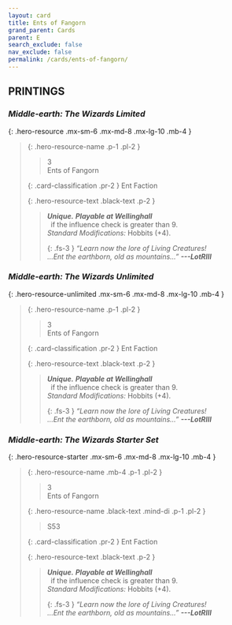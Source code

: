 ```yaml
---
layout: card
title: Ents of Fangorn
grand_parent: Cards
parent: E
search_exclude: false
nav_exclude: false
permalink: /cards/ents-of-fangorn/
---
```


## PRINTINGS


### _Middle-earth: The Wizards Limited_

{: .hero-resource .mx-sm-6 .mx-md-8 .mx-lg-10 .mb-4 }
> {: .hero-resource-name .p-1 .pl-2 }
> > <div class="card-mp">3</div>
> > <div class="card-name">Ents of Fangorn</div>
>
> {: .card-classification .pr-2 }
> Ent Faction
>
> {: .hero-resource-text .black-text .p-2 }
> > _**Unique.**_ ***Playable at Wellinghall*** <br>&ensp;if the influence check is greater than 9.  <br>_Standard Modifications:_ Hobbits (+4). 
> > 
> > {: .fs-3 } 
> > _“Learn now the lore of Living Creatures! <br>...Ent the earthborn, old as mountains...”_ ***---&#65279;LotRIII*** 
> 

### _Middle-earth: The Wizards Unlimited_

{: .hero-resource-unlimited .mx-sm-6 .mx-md-8 .mx-lg-10 .mb-4 }
> {: .hero-resource-name .p-1 .pl-2 }
> > <div class="card-mp">3</div>
> > <div class="card-name">Ents of Fangorn</div>
>
> {: .card-classification .pr-2 }
> Ent Faction
>
> {: .hero-resource-text .black-text .p-2 }
> > _**Unique.**_ ***Playable at Wellinghall*** <br>&ensp;if the influence check is greater than 9.  <br>_Standard Modifications:_ Hobbits (+4). 
> > 
> > {: .fs-3 } 
> > _“Learn now the lore of Living Creatures! <br>...Ent the earthborn, old as mountains...”_ ***---&#65279;LotRIII*** 
> 

### _Middle-earth: The Wizards Starter Set_

{: .hero-resource-starter .mx-sm-6 .mx-md-8 .mx-lg-10 .mb-4 }
> {: .hero-resource-name .mb-4 .p-1 .pl-2 }
> > <div class="card-mp">3</div>
> > <div class="card-name">Ents of Fangorn</div>
>
> {: .hero-resource-name .black-text .mind-di .p-1 .pl-2 }
> > <span class="red-text">S53</span>
>
> {: .card-classification .pr-2 }
> Ent Faction
>
> {: .hero-resource-text .black-text .p-2 }
> > _**Unique.**_ ***Playable at Wellinghall*** <br>&ensp;if the influence check is greater than 9.  <br>_Standard Modifications:_ Hobbits (+4). 
> > 
> > {: .fs-3 } 
> > _“Learn now the lore of Living Creatures! <br>...Ent the earthborn, old as mountains...”_ ***---&#65279;LotRIII*** 
> 
